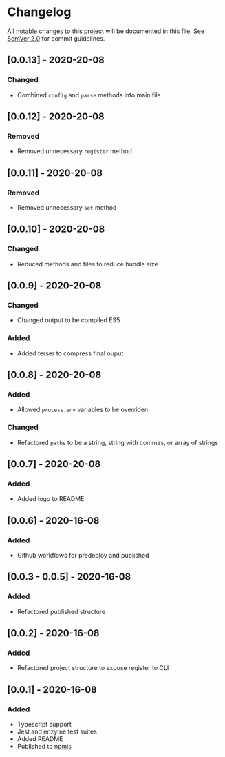 # Changelog

All notable changes to this project will be documented in this file. See [SemVer 2.0](https://semver.org/) for commit guidelines.

## [0.0.13] - 2020-20-08

### Changed

- Combined `config` and `parse` methods into main file

## [0.0.12] - 2020-20-08

### Removed

- Removed unnecessary `register` method

## [0.0.11] - 2020-20-08

### Removed

- Removed unnecessary `set` method

## [0.0.10] - 2020-20-08

### Changed

- Reduced methods and files to reduce bundle size

## [0.0.9] - 2020-20-08

### Changed

- Changed output to be compiled ES5

### Added

- Added terser to compress final ouput

## [0.0.8] - 2020-20-08

### Added

- Allowed `process.env` variables to be overriden

### Changed

- Refactored `paths` to be a string, string with commas, or array of strings

## [0.0.7] - 2020-20-08

### Added

- Added logo to README

## [0.0.6] - 2020-16-08

### Added

- Github workflows for predeploy and published

## [0.0.3 - 0.0.5] - 2020-16-08

### Added

- Refactored published structure

## [0.0.2] - 2020-16-08

### Added

- Refactored project structure to expose register to CLI

## [0.0.1] - 2020-16-08

### Added

- Typescript support
- Jest and enzyme test suites
- Added README
- Published to [npmjs](https://www.npmjs.com/package/snackables)
